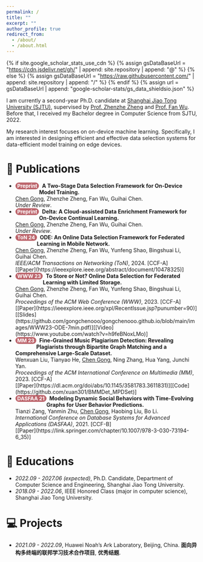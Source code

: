 ```yaml
---
permalink: /
title: ""
excerpt: ""
author_profile: true
redirect_from: 
  - /about/
  - /about.html
---
```


<style>
.pubtitle{
    background: #BD666D;
    color: white;
    font-size: 13.4px;
    padding: 1px 5px 1px 5px;
    border-radius: 10px;
    float: left;
    font-weight: bold;
}
.font-bold{
    font-weight:bold;
}
</style>


{% if site.google_scholar_stats_use_cdn %}
{% assign gsDataBaseUrl = "https://cdn.jsdelivr.net/gh/" | append: site.repository | append: "@" %}
{% else %}
{% assign gsDataBaseUrl = "https://raw.githubusercontent.com/" | append: site.repository | append: "/" %}
{% endif %}
{% assign url = gsDataBaseUrl | append: "google-scholar-stats/gs_data_shieldsio.json" %}

<span class='anchor' id='about-me'></span>

I am currently a second-year Ph.D. candidate at [Shanghai Jiao Tong University (SJTU)](https://en.sjtu.edu.cn/), supervised by [Prof. Zhenzhe Zheng](https://zhengzhenzhe220.github.io/) and [Prof. Fan Wu](https://www.cs.sjtu.edu.cn/~fwu/). 
Before that, I received my Bachelor degree in Computer Science from SJTU, 2022.

My research interest focuses on on-device machine learning. Specifically, I am interested in designing efficient and effective data selection systems for data-efficient model training on edge devices.



<span class='anchor' id='publications'></span>

# 📝 Publications 

- <div class="pubtitle">Preprint</div> &nbsp; <b>A Two-Stage Data Selection Framework for On-Device Model Training.</b> <br /> <u>Chen Gong</u>, Zhenzhe Zheng, Fan Wu, Guihai Chen. <br /> <i>Under Review</i>.

- <div class="pubtitle">Preprint</div> &nbsp; <b>Delta: A Cloud-assisted Data Enrichment Framework for On-Device Continual Learning.</b> <br /> <u>Chen Gong</u>, Zhenzhe Zheng, Fan Wu, Guihai Chen. <br /> <i>Under Review</i>.

- <div class="pubtitle">ToN 24</div> &nbsp; <b>ODE: An Online Data Selection Framework for Federated Learning in Mobile Network.</b> <br /> <u>Chen Gong</u>, Zhenzhe Zheng, Fan Wu, Yunfeng Shao, Bingshuai Li, Guihai Chen. <br /> <i>IEEE/ACM Transactions on Networking (ToN)</i>, 2024. [CCF-A] <br /> [[Paper](https://ieeexplore.ieee.org/abstract/document/10478325)]

- <div class="pubtitle">WWW 23</div> &nbsp; <b>To Store or Not? Online Data Selection for Federated Learning with Limited Storage.</b> <br /> <u>Chen Gong</u>, Zhenzhe Zheng, Fan Wu, Yunfeng Shao, Bingshuai Li, Guihai Chen. <br /> <i>Proceedings of the ACM Web Conference (WWW)</i>, 2023. [CCF-A] <br /> [[Paper](https://ieeexplore.ieee.org/xpl/RecentIssue.jsp?punumber=90)][[Slides](https://github.com/gongchenooo/gongchenooo.github.io/blob/main/images/WWW23-ODE-7min.pdf)][[Video](https://www.youtube.com/watch?v=h9feBNoxLMo)]

- <div class="pubtitle">MM 23</div> &nbsp; <b>Fine-Grained Music Plagiarism Detection: Revealing Plagiarists through Bipartite Graph Matching and a Comprehensive Large-Scale Dataset.</b> <br /> Wenxuan Liu, Tianyao He, <u>Chen Gong</u>, Ning Zhang, Hua Yang, Junchi Yan. <br /> <i>Proceedings of the ACM International Conference on Multimedia (MM)</i>, 2023. [CCF-A] <br /> [[Paper](https://dl.acm.org/doi/abs/10.1145/3581783.3611831)][[Code](https://github.com/xuan301/BMMDet_MPDSet)]

- <div class="pubtitle">DASFAA 21</div> &nbsp; <b>Modeling Dynamic Social Behaviors with Time-Evolving Graphs for User Behavior Predictions.</b> <br /> Tianzi Zang, Yanmin Zhu, <u>Chen Gong</u>, Haobing Liu, Bo Li. <br /> <i>International Conference on Database Systems for Advanced Applications (DASFAA)</i>, 2021. [CCF-B] <br /> [[Paper](https://link.springer.com/chapter/10.1007/978-3-030-73194-6_35)]

# 📖 Educations
- *2022.09 - 2027.06 (expected)*, Ph.D. Candidate, Department of Computer Science and Engineering, Shanghai Jiao Tong University. 
- *2018.09 - 2022.06*, IEEE Honored Class (major in computer science), Shanghai Jiao Tong University. 


# 💻 Projects
- *2021.09 - 2022.09*, Huawei Noah’s Ark Laboratory, Beijing, China. **面向异构多终端的联邦学习技术合作项目**, **优秀结题**.
